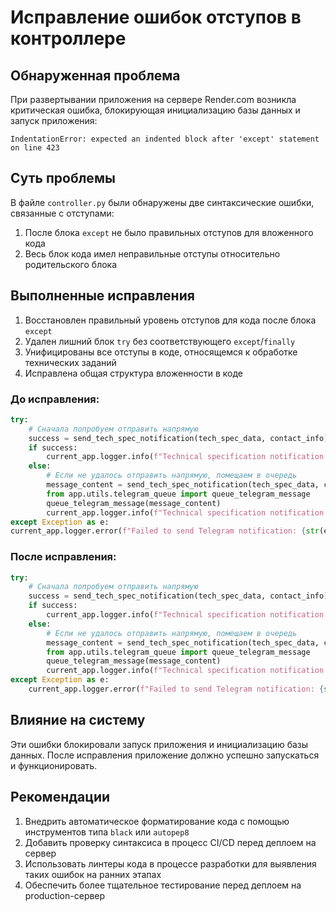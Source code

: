 # Исправление ошибок отступов в контроллере

## Обнаруженная проблема

При развертывании приложения на сервере Render.com возникла критическая ошибка, блокирующая инициализацию базы данных и запуск приложения:

```
IndentationError: expected an indented block after 'except' statement on line 423
```

## Суть проблемы

В файле `controller.py` были обнаружены две синтаксические ошибки, связанные с отступами:

1. После блока `except` не было правильных отступов для вложенного кода
2. Весь блок кода имел неправильные отступы относительно родительского блока

## Выполненные исправления

1. Восстановлен правильный уровень отступов для кода после блока `except`
2. Удален лишний блок `try` без соответствующего `except`/`finally`
3. Унифицированы все отступы в коде, относящемся к обработке технических заданий
4. Исправлена общая структура вложенности в коде

### До исправления:

```python
try:
    # Сначала попробуем отправить напрямую
    success = send_tech_spec_notification(tech_spec_data, contact_info)
    if success:
        current_app.logger.info(f"Technical specification notification SENT directly for {user_email}")
    else:
        # Если не удалось отправить напрямую, помещаем в очередь
        message_content = send_tech_spec_notification(tech_spec_data, contact_info, return_message_only=True)
        from app.utils.telegram_queue import queue_telegram_message
        queue_telegram_message(message_content)
        current_app.logger.info(f"Technical specification notification QUEUED for {user_email} (direct send failed)")
except Exception as e:
current_app.logger.error(f"Failed to send Telegram notification: {str(e)}")  # Ошибка отступов здесь
```

### После исправления:

```python
try:
    # Сначала попробуем отправить напрямую
    success = send_tech_spec_notification(tech_spec_data, contact_info)
    if success:
        current_app.logger.info(f"Technical specification notification SENT directly for {user_email}")
    else:
        # Если не удалось отправить напрямую, помещаем в очередь
        message_content = send_tech_spec_notification(tech_spec_data, contact_info, return_message_only=True)
        from app.utils.telegram_queue import queue_telegram_message
        queue_telegram_message(message_content)
        current_app.logger.info(f"Technical specification notification QUEUED for {user_email} (direct send failed)")
except Exception as e:
    current_app.logger.error(f"Failed to send Telegram notification: {str(e)}")  # Исправленный отступ
```

## Влияние на систему

Эти ошибки блокировали запуск приложения и инициализацию базы данных. После исправления приложение должно успешно запускаться и функционировать.

## Рекомендации

1. Внедрить автоматическое форматирование кода с помощью инструментов типа `black` или `autopep8`
2. Добавить проверку синтаксиса в процесс CI/CD перед деплоем на сервер
3. Использовать линтеры кода в процессе разработки для выявления таких ошибок на ранних этапах
4. Обеспечить более тщательное тестирование перед деплоем на production-сервер
